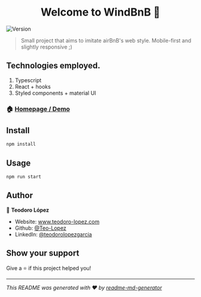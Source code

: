 <h1 align="center">Welcome to WindBnB 👋</h1>
<p>
  <img alt="Version" src="https://img.shields.io/badge/version-0.1.0-blue.svg?cacheSeconds=2592000" />
</p>

> Small project that aims to imitate airBnB's web style. Mobile-first and slightly responsive ;)

## Technologies employed.  

1. Typescript
2. React + hooks
3. Styled components + material UI

### 🏠 [Homepage / Demo](https://teo-lopez.github.io/WindBnB/)


## Install

```sh
npm install
```

## Usage

```sh
npm run start
```

## Author

👤 **Teodoro López**

* Website: www.teodoro-lopez.com
* Github: [@Teo-Lopez](https://github.com/Teo-Lopez)
* LinkedIn: [@teodorolopezgarcia](https://linkedin.com/in/teodorolopezgarcia)

## Show your support

Give a ⭐️ if this project helped you!

***
_This README was generated with ❤️ by [readme-md-generator](https://github.com/kefranabg/readme-md-generator)_
